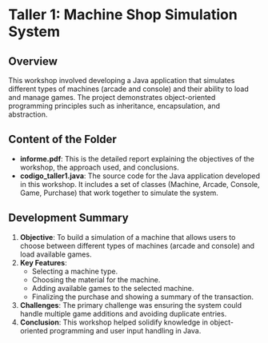 # Taller 1: Machine Shop Simulation System

## Overview

This workshop involved developing a Java application that simulates different types of machines (arcade and console) and their ability to load and manage games. The project demonstrates object-oriented programming principles such as inheritance, encapsulation, and abstraction.

## Content of the Folder

- **informe.pdf**: This is the detailed report explaining the objectives of the workshop, the approach used, and conclusions.
- **codigo_taller1.java**: The source code for the Java application developed in this workshop. It includes a set of classes (Machine, Arcade, Console, Game, Purchase) that work together to simulate the system.

## Development Summary

1. **Objective**: To build a simulation of a machine that allows users to choose between different types of machines (arcade and console) and load available games.
2. **Key Features**:
   - Selecting a machine type.
   - Choosing the material for the machine.
   - Adding available games to the selected machine.
   - Finalizing the purchase and showing a summary of the transaction.
3. **Challenges**: The primary challenge was ensuring the system could handle multiple game additions and avoiding duplicate entries.
4. **Conclusion**: This workshop helped solidify knowledge in object-oriented programming and user input handling in Java.
